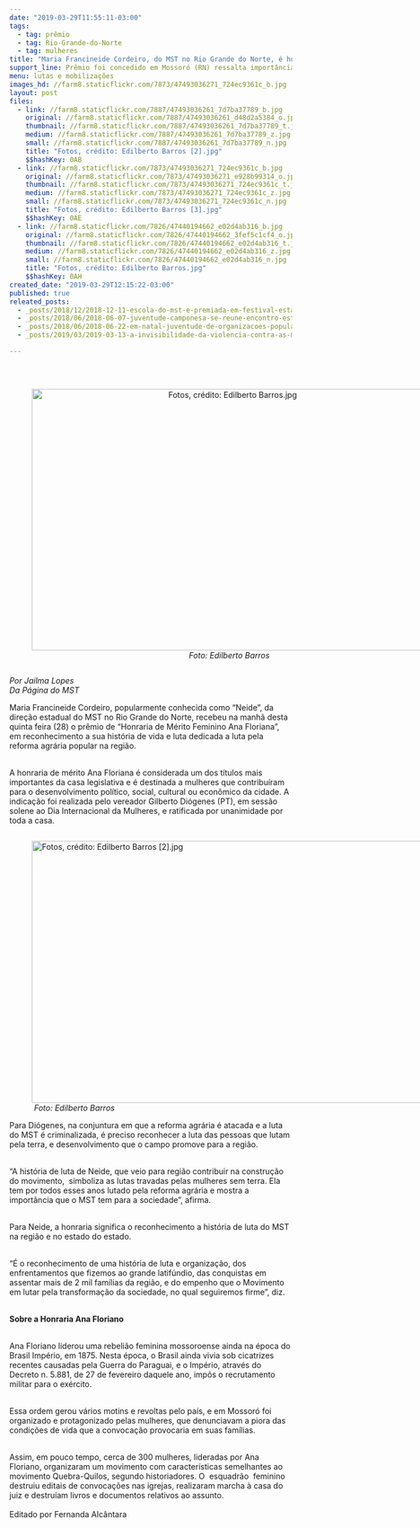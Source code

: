 ```yaml
---
date: "2019-03-29T11:55:11-03:00"
tags:
  - tag: prêmio
  - tag: Rio-Grande-do-Norte
  - tag: mulheres
title: "Maria Francineide Cordeiro, do MST no Rio Grande do Norte, é homenageada com prêmio Ana Floriana"
support_line: Prêmio foi concedido em Mossoró (RN) ressalta importância das mulheres na luta por direitos
menu: lutas e mobilizações
images_hd: //farm8.staticflickr.com/7873/47493036271_724ec9361c_b.jpg
layout: post
files:
  - link: //farm8.staticflickr.com/7887/47493036261_7d7ba37789_b.jpg
    original: //farm8.staticflickr.com/7887/47493036261_d48d2a5384_o.jpg
    thumbnail: //farm8.staticflickr.com/7887/47493036261_7d7ba37789_t.jpg
    medium: //farm8.staticflickr.com/7887/47493036261_7d7ba37789_z.jpg
    small: //farm8.staticflickr.com/7887/47493036261_7d7ba37789_n.jpg
    title: "Fotos, crédito: Edilberto Barros [2].jpg"
    $$hashKey: 0AB
  - link: //farm8.staticflickr.com/7873/47493036271_724ec9361c_b.jpg
    original: //farm8.staticflickr.com/7873/47493036271_e928b99314_o.jpg
    thumbnail: //farm8.staticflickr.com/7873/47493036271_724ec9361c_t.jpg
    medium: //farm8.staticflickr.com/7873/47493036271_724ec9361c_z.jpg
    small: //farm8.staticflickr.com/7873/47493036271_724ec9361c_n.jpg
    title: "Fotos, crédito: Edilberto Barros [3].jpg"
    $$hashKey: 0AE
  - link: //farm8.staticflickr.com/7826/47440194662_e02d4ab316_b.jpg
    original: //farm8.staticflickr.com/7826/47440194662_3fef5c1cf4_o.jpg
    thumbnail: //farm8.staticflickr.com/7826/47440194662_e02d4ab316_t.jpg
    medium: //farm8.staticflickr.com/7826/47440194662_e02d4ab316_z.jpg
    small: //farm8.staticflickr.com/7826/47440194662_e02d4ab316_n.jpg
    title: "Fotos, crédito: Edilberto Barros.jpg"
    $$hashKey: 0AH
created_date: "2019-03-29T12:15:22-03:00"
published: true
releated_posts:
  - _posts/2018/12/2018-12-11-escola-do-mst-e-premiada-em-festival-estadual-de-curtas-no-rs.md
  - _posts/2018/06/2018-06-07-juventude-camponesa-se-reune-encontro-estadual-no-rio-grande-do-norte-para.md
  - _posts/2018/06/2018-06-22-em-natal-juventude-de-organizacoes-populares-realizam-intervencoes-artisticas.md
  - _posts/2019/03/2019-03-13-a-invisibilidade-da-violencia-contra-as-mulheres-do-campo-e-das-florestas.md

---
```

<p>&nbsp;</p>

<div style="text-align:center">
<figure class="image" style="display:inline-block"><img alt="Fotos, crédito: Edilberto Barros.jpg" height="466" src="//farm8.staticflickr.com/7826/47440194662_e02d4ab316_b.jpg" width="700" />
<figcaption><em>&nbsp;Foto: Edilberto Barros</em></figcaption>
</figure>
</div>

<p><em>Por Jailma Lopes<br />
Da P&aacute;gina do MST</em></p>

<p>Maria Francineide Cordeiro, popularmente conhecida como &ldquo;Neide&rdquo;, da dire&ccedil;&atilde;o estadual do MST no Rio Grande do Norte, recebeu na manh&atilde; desta quinta feira (28) o pr&ecirc;mio de &ldquo;Honraria de M&eacute;rito Feminino Ana Floriana&rdquo;, em reconhecimento a sua hist&oacute;ria de vida e luta dedicada a luta pela reforma agr&aacute;ria popular na regi&atilde;o.</p>

<p><br />
A honraria de m&eacute;rito Ana Floriana &eacute; considerada um dos t&iacute;tulos mais importantes da casa legislativa e &eacute; destinada a mulheres que contribu&iacute;ram para o desenvolvimento pol&iacute;tico, social, cultural ou econ&ocirc;mico da cidade. A indica&ccedil;&atilde;o foi realizada pelo vereador Gilberto Di&oacute;genes (PT), em sess&atilde;o solene ao Dia Internacional da Mulheres, e ratificada por unanimidade por toda a casa.</p>

<figure class="image" style="float:left"><img alt="Fotos, crédito: Edilberto Barros [2].jpg" height="467" src="//farm8.staticflickr.com/7887/47493036261_7d7ba37789_b.jpg" width="700" />
<figcaption><em>&nbsp;Foto: Edilberto Barros</em></figcaption>
</figure>

<p><br />
Para Di&oacute;genes, na conjuntura em que a reforma agr&aacute;ria &eacute; atacada e a luta do MST &eacute; criminalizada, &eacute; preciso reconhecer a luta das pessoas que lutam pela terra, e desenvolvimento que o campo promove para a regi&atilde;o.</p>

<p><br />
&ldquo;A hist&oacute;ria de luta de Neide, que veio para regi&atilde;o contribuir na constru&ccedil;&atilde;o do movimento,&nbsp; simboliza as lutas travadas pelas mulheres sem terra. Ela tem por todos esses anos lutado pela reforma agr&aacute;ria e mostra a import&acirc;ncia que o MST tem para a sociedade&rdquo;, afirma.</p>

<p><br />
Para Neide, a honraria significa o reconhecimento a hist&oacute;ria de luta do MST na regi&atilde;o e no estado do estado.</p>

<p><br />
&ldquo;&Eacute; o reconhecimento de uma hist&oacute;ria de luta e organiza&ccedil;&atilde;o, dos enfrentamentos que fizemos ao grande latif&uacute;ndio, das conquistas em assentar mais de 2 mil fam&iacute;lias da regi&atilde;o, e do empenho que o Movimento em lutar pela transforma&ccedil;&atilde;o da sociedade, no qual seguiremos firme&rdquo;, diz.</p>

<p><br />
<strong>Sobre a Honraria Ana Floriano</strong></p>

<p><br />
Ana Floriano liderou uma rebeli&atilde;o feminina mossoroense ainda na &eacute;poca do Brasil Imp&eacute;rio, em 1875. Nesta &eacute;poca, o Brasil ainda vivia sob cicatrizes recentes causadas pela Guerra do Paraguai, e o Imp&eacute;rio, atrav&eacute;s do Decreto n. 5.881, de 27 de fevereiro daquele ano, imp&ocirc;s o recrutamento militar para o ex&eacute;rcito.</p>

<p><br />
Essa ordem gerou v&aacute;rios motins e revoltas pelo pa&iacute;s, e em Mossor&oacute; foi organizado e protagonizado pelas mulheres, que denunciavam a piora das condi&ccedil;&otilde;es de vida que a convoca&ccedil;&atilde;o provocaria em suas fam&iacute;lias. &nbsp;</p>

<p><br />
Assim, em pouco tempo, cerca de 300 mulheres, lideradas por Ana Floriano, organizaram um movimento com caracter&iacute;sticas semelhantes ao movimento Quebra-Quilos, segundo historiadores. O&nbsp; esquadr&atilde;o&nbsp; feminino&nbsp; destruiu editais de convoca&ccedil;&otilde;es nas igrejas, realizaram marcha &agrave; casa do juiz e destru&iacute;am livros e documentos relativos ao assunto.<br />
<br />
Editado por Fernanda Alc&acirc;ntara</p>
